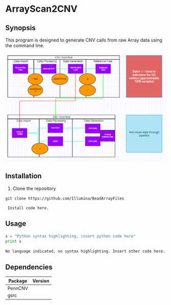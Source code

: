 # ArrayScan2CNV

## Synopsis
This program is designed to generate CNV calls from raw Array data using the command line.

![alt text](https://github.com/NCBI-Hackathons/Global_Screening_Arrays/blob/master/Workflow.PNG "Workflow")


## Installation

1. Clone the repository 
```
git clone https://github.com/Illumina/BeadArrayFiles

```

```
 Install code here.

```

## Usage
```python
s = "Python syntax highlighting, insert python code here"
print s
```

```
No language indicated, no syntax highlighting. Insert other code here.

```
## Dependencies

Package | Version
--- | ---
PennCNV |
gsrc |

  
